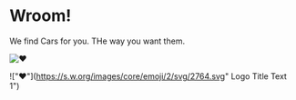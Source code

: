 # Wroom!
We find Cars for you. THe way you want them. 

<img draggable="false" class="emoji" alt="❤" src="https://s.w.org/images/core/emoji/2/svg/2764.svg">

!["❤"](https://s.w.org/images/core/emoji/2/svg/2764.svg"  Logo Title Text 1")

